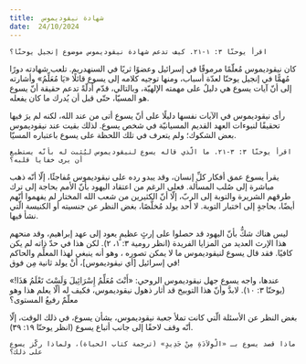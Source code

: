 ```yaml
---
title:  شهادة نيقوديموس
date:  24/10/2024
---
```


`اقرأ يوحنّا ٣: ١-٢١. كيف تدعم شهادة نيقوديموس موضوع إنجيل يوحنّا؟`

كان نيقوديموس مُعلّمًا مرموقًا في إسرائيل وعضوًا ثريًا في السنهدريم. تلعب شهادته دورًا مُهمًّا في إنجيل يوحنّا لعدّة أسباب، ومنها توجيه كلامه إلى يسوع قائلًا «يَا مُعَلِّمُ» وأشارته إلى أنّ آيات يسوع هي دليلٌ على مهمته الإلهيّة، وبالتالي، قدّم أدلّةً تدعم حقيقة أنّ يسوع هو المسيّا، حتّى قبل أن يُدرك ما كان يفعله.

رأى نيقوديموس في الآيات نفسها دليلًا على أنّ يسوع أتى من عند الله، لكنه لم يرَ فيها تحقيقًا لنبوءات العهد القديم المسيانيّة في شخص يسوع. لذلك بقيت عند نيقوديموس بعض الشكوك؛ ولم يتعرف في تلك اللحظة على يسوع باعتباره المسيّا.

`اقرأ يوحنّا ٣: ٣-٢١. ما الّذي قاله يسوع لنيقوديموس ليُثبت له بأنّه يستطيع أن يرى خفايا قلبه؟`

يقرأ يسوع عمق أفكار كلِّ إنسان، وقد يبدو رده على نيقوديموس مُفاجئًا، إلّا أنّه ذهب مباشرة إلى صُلب المسألة. فعلى الرغم من اعتقاد اليهود بأنّ الأمم بحاجة إلى ترك طرقهم الشريرة والتوبة إلى الربّ، إلّا أنّ الكثيرين من شعب الله المختار لم يفهموا أنّهم أيضًا، بحاجةٍ إلى اختبار التوبة. لا أحد يولد مُخلَّصًا، بغض النظر عن جنسيته أو الكنيسة الّتي نشأ فيها.

ليس هناك شكٌّ بأنّ اليهود قد حصلوا على إرثٍ عظيمٍ يعود إلى عهد إبراهيم، وقد منحهم هذا الإرث العديد من المزايا الفريدة (انظر رومية ٣: ١، ٢). لكن هذا في حدّ ذاته لم يكن كافيًا. فقد قال يسوع لنيقوديموس ما لا يمكن تصوره ، وهو أنه ينبغي لهذا المعلِّم والحاكم في إسرائيل [أي نيقوديموس]، أنْ يولد ثانية مِن فوق!

عندها، واجه يسوع جهل نيقوديموس الروحي: «أَنْتَ مُعَلِّمُ إِسْرَائِيلَ وَلَسْتَ تَعْلَمُ هَذَا!» (يوحنّا ٣: ١٠). لابدَّ وأنّ هذا التوبيخ قد أثار ذهول نيقوديموس، فكيف له ألّا يعلم هذا وهو معلّمٌ رفيعُ المستوى؟

بغض النظر عن الأسئلة الّتي كانت تملأ جعبة نيقوديموس، بشأن يسوع، في ذلك الوقت، إلّا أنّه وقف لاحقًا إلى جانب أتباع يسوع (انظر يوحنّا ١٩: ٣٩).

`ماذا قصد يسوع بـ «الْوِلاَدَةِ مِنْ جَدِيدٍ» (ترجمة كتاب الحياة)، ولماذا ركّز يسوع على ذلك؟`